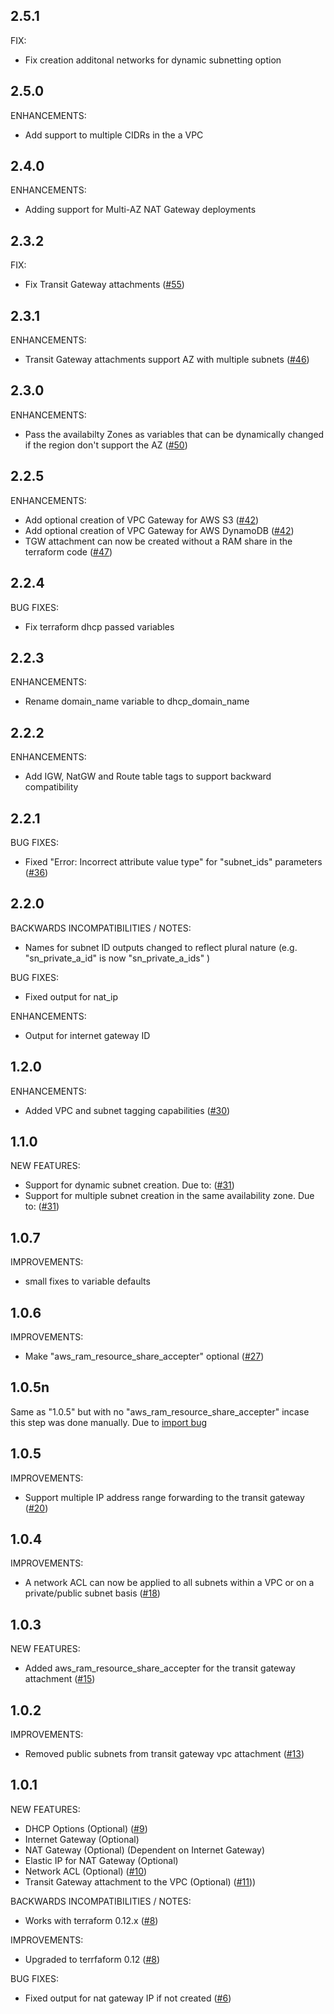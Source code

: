 ## 2.5.1
FIX:
* Fix creation additonal networks for dynamic subnetting option

## 2.5.0
ENHANCEMENTS:
* Add support to multiple CIDRs in the a VPC

## 2.4.0
ENHANCEMENTS:
* Adding support for Multi-AZ NAT Gateway deployments

## 2.3.2

FIX:
* Fix Transit Gateway attachments ([#55](https://github.com/zoitech/terraform-aws-network/issues/55))

## 2.3.1

ENHANCEMENTS:
* Transit Gateway attachments support AZ with multiple subnets ([#46](https://github.com/zoitech/terraform-aws-network/issues/55))

## 2.3.0

ENHANCEMENTS:
* Pass the availabilty Zones as variables that can be dynamically changed if the region don't support the AZ ([#50](https://github.com/zoitech/terraform-aws-network/issues/50))

## 2.2.5

ENHANCEMENTS:

* Add optional creation of VPC Gateway for AWS S3 ([#42](https://github.com/zoitech/terraform-aws-network/issues/42))
* Add optional creation of VPC Gateway for AWS DynamoDB ([#42](https://github.com/zoitech/terraform-aws-network/issues/42))
* TGW attachment can now be created without a RAM share in the terraform code ([#47](https://github.com/zoitech/terraform-aws-network/issues/47))

## 2.2.4

BUG FIXES:

* Fix terraform dhcp passed variables

## 2.2.3

ENHANCEMENTS:

* Rename domain_name variable to dhcp_domain_name

## 2.2.2

ENHANCEMENTS:

* Add IGW, NatGW and Route table tags to support backward compatibility


## 2.2.1

BUG FIXES:

* Fixed "Error: Incorrect attribute value type" for "subnet_ids" parameters ([#36](https://github.com/zoitech/terraform-aws-network/issues/36))

## 2.2.0

BACKWARDS INCOMPATIBILITIES / NOTES:

* Names for subnet ID outputs changed to reflect plural nature (e.g. "sn_private_a_id" is now "sn_private_a_ids" )

BUG FIXES:

* Fixed output for nat_ip

ENHANCEMENTS:

* Output for internet gateway ID

## 1.2.0

ENHANCEMENTS:

* Added VPC and subnet tagging capabilities ([#30](https://github.com/zoitech/terraform-aws-network/issues/30))

## 1.1.0

NEW FEATURES:
* Support for dynamic subnet creation. Due to: ([#31](https://github.com/zoitech/terraform-aws-network/issues/31))
* Support for multiple subnet creation in the same availability zone. Due to: ([#31](https://github.com/zoitech/terraform-aws-network/issues/31))

## 1.0.7

IMPROVEMENTS:
* small fixes to variable defaults

## 1.0.6

IMPROVEMENTS:
* Make "aws_ram_resource_share_accepter" optional ([#27](https://github.com/zoitech/terraform-aws-network/issues/27))

## 1.0.5n

Same as "1.0.5" but with no "aws_ram_resource_share_accepter" incase this step was done manually. Due to [import bug](https://github.com/terraform-providers/terraform-provider-aws/issues/10186)

## 1.0.5

IMPROVEMENTS:
* Support multiple IP address range forwarding to the transit gateway ([#20](https://github.com/zoitech/terraform-aws-network/issues/20))

## 1.0.4

IMPROVEMENTS:
* A network ACL can now be applied to all subnets within a VPC or on a private/public subnet basis ([#18](https://github.com/zoitech/terraform-aws-network/issues/18))

## 1.0.3

NEW FEATURES:
* Added aws_ram_resource_share_accepter for the transit gateway attachment ([#15](https://github.com/zoitech/terraform-aws-network/issues/15))

## 1.0.2

IMPROVEMENTS:
* Removed public subnets from transit gateway vpc attachment ([#13](https://github.com/zoitech/terraform-aws-network/issues/13))

## 1.0.1

NEW FEATURES:
* DHCP Options (Optional) ([#9](https://github.com/zoitech/terraform-aws-network/issues/9))
* Internet Gateway (Optional)
* NAT Gateway (Optional) (Dependent on Internet Gateway)
* Elastic IP for NAT Gateway (Optional)
* Network ACL (Optional) ([#10](https://github.com/zoitech/terraform-aws-network/issues/10))
* Transit Gateway attachment to the VPC (Optional) ([#11](https://github.com/zoitech/terraform-aws-network/issues/11)))

BACKWARDS INCOMPATIBILITIES / NOTES:
* Works with terraform 0.12.x ([#8](https://github.com/zoitech/terraform-aws-network/issues/8))

IMPROVEMENTS:
* Upgraded to terrfaform 0.12 ([#8](https://github.com/zoitech/terraform-aws-network/issues/8))

BUG FIXES:
* Fixed output for nat gateway IP if not created ([#6](https://github.com/zoitech/terraform-aws-network/issues/6))
